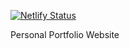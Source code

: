 [![Netlify Status](https://api.netlify.com/api/v1/badges/258f78e6-b1a5-4faf-9435-8303a03b527c/deploy-status)](https://app.netlify.com/sites/blissful-saha-266c27/deploys)


Personal Portfolio Website
